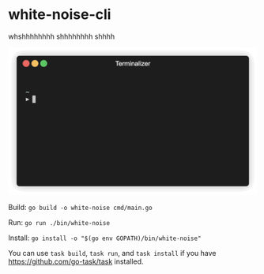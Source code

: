 # white-noise-cli
whshhhhhhhh shhhhhhhh shhhh

![usage-gif](/app/assets/white-noise.gif)

Build: 
`go build -o white-noise cmd/main.go`

Run:
`go run ./bin/white-noise`

Install:
`go install -o "$(go env GOPATH)/bin/white-noise"`

You can use `task build`, `task run`, and `task install` if you have https://github.com/go-task/task installed.

